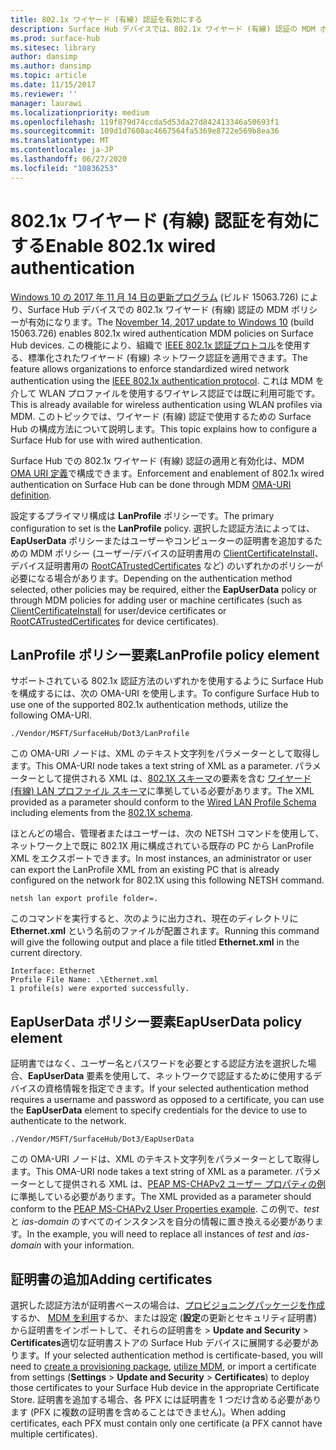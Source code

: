 ```yaml
---
title: 802.1x ワイヤード (有線) 認証を有効にする
description: Surface Hub デバイスでは、802.1x ワイヤード (有線) 認証の MDM ポリシーが有効になっています。
ms.prod: surface-hub
ms.sitesec: library
author: dansimp
ms.author: dansimp
ms.topic: article
ms.date: 11/15/2017
ms.reviewer: ''
manager: laurawi
ms.localizationpriority: medium
ms.openlocfilehash: 119f879d74ccda5d53da27d842413346a50693f1
ms.sourcegitcommit: 109d1d7608ac4667564fa5369e8722e569b8ea36
ms.translationtype: MT
ms.contentlocale: ja-JP
ms.lasthandoff: 06/27/2020
ms.locfileid: "10836253"
---
```

# <span data-ttu-id="04355-103">802.1x ワイヤード (有線) 認証を有効にする</span><span class="sxs-lookup"><span data-stu-id="04355-103">Enable 802.1x wired authentication</span></span>

<span data-ttu-id="04355-104">[Windows 10 の 2017 年 11 月 14 日の更新プログラム](https://support.microsoft.com/help/4048954/windows-10-update-kb4048954) (ビルド 15063.726) により、Surface Hub デバイスでの 802.1x ワイヤード (有線) 認証の MDM ポリシーが有効になります。</span><span class="sxs-lookup"><span data-stu-id="04355-104">The [November 14, 2017 update to Windows 10](https://support.microsoft.com/help/4048954/windows-10-update-kb4048954) (build 15063.726) enables 802.1x wired authentication MDM policies on Surface Hub devices.</span></span> <span data-ttu-id="04355-105">この機能により、組織で [IEEE 802.1x 認証プロトコル](http://www.ieee802.org/1/pages/802.1x-2010.html)を使用する、標準化されたワイヤード (有線) ネットワーク認証を適用できます。</span><span class="sxs-lookup"><span data-stu-id="04355-105">The feature allows organizations to enforce standardized wired network authentication using the [IEEE 802.1x authentication protocol](http://www.ieee802.org/1/pages/802.1x-2010.html).</span></span> <span data-ttu-id="04355-106">これは MDM を介して WLAN プロファイルを使用するワイヤレス認証では既に利用可能です。</span><span class="sxs-lookup"><span data-stu-id="04355-106">This is already available for wireless authentication using WLAN profiles via MDM.</span></span> <span data-ttu-id="04355-107">このトピックでは、ワイヤード (有線) 認証で使用するための Surface Hub の構成方法について説明します。</span><span class="sxs-lookup"><span data-stu-id="04355-107">This topic explains how to  configure a Surface Hub for use with wired authentication.</span></span> 

<span data-ttu-id="04355-108">Surface Hub での 802.1x ワイヤード (有線) 認証の適用と有効化は、MDM [OMA URI 定義](https://docs.microsoft.com/intune-classic/deploy-use/windows-10-policy-settings-in-microsoft-intune#oma-uri-settings)で構成できます。</span><span class="sxs-lookup"><span data-stu-id="04355-108">Enforcement and enablement of 802.1x wired authentication on Surface Hub can be done through MDM [OMA-URI definition](https://docs.microsoft.com/intune-classic/deploy-use/windows-10-policy-settings-in-microsoft-intune#oma-uri-settings).</span></span> 

<span data-ttu-id="04355-109">設定するプライマリ構成は **LanProfile** ポリシーです。</span><span class="sxs-lookup"><span data-stu-id="04355-109">The primary configuration to set is the **LanProfile** policy.</span></span> <span data-ttu-id="04355-110">選択した認証方法によっては、**EapUserData** ポリシーまたはユーザーやコンピューターの証明書を追加するための MDM ポリシー (ユーザー/デバイスの証明書用の [ClientCertificateInstall](https://docs.microsoft.com/windows/client-management/mdm/clientcertificateinstall-csp)、デバイス証明書用の [RootCATrustedCertificates](https://docs.microsoft.com/windows/client-management/mdm/rootcacertificates-csp) など) のいずれかのポリシーが必要になる場合があります。</span><span class="sxs-lookup"><span data-stu-id="04355-110">Depending on the authentication method selected, other policies may be required, either the **EapUserData** policy or through MDM policies for adding user or machine certificates (such as [ClientCertificateInstall](https://docs.microsoft.com/windows/client-management/mdm/clientcertificateinstall-csp) for user/device certificates or [RootCATrustedCertificates](https://docs.microsoft.com/windows/client-management/mdm/rootcacertificates-csp) for device certificates).</span></span> 

## <span data-ttu-id="04355-111">LanProfile ポリシー要素</span><span class="sxs-lookup"><span data-stu-id="04355-111">LanProfile policy element</span></span>

<span data-ttu-id="04355-112">サポートされている 802.1x 認証方法のいずれかを使用するように Surface Hub を構成するには、次の OMA-URI を使用します。</span><span class="sxs-lookup"><span data-stu-id="04355-112">To configure Surface Hub to use one of the supported 802.1x authentication methods, utilize the following OMA-URI.</span></span> 

```
./Vendor/MSFT/SurfaceHub/Dot3/LanProfile
```

<span data-ttu-id="04355-113">この OMA-URI ノードは、XML のテキスト文字列をパラメーターとして取得します。</span><span class="sxs-lookup"><span data-stu-id="04355-113">This OMA-URI node takes a text string of XML as a parameter.</span></span> <span data-ttu-id="04355-114">パラメーターとして提供される XML は、[802.1X スキーマ](https://msdn.microsoft.com/library/cc233003.aspx)の要素を含む [ワイヤード (有線) LAN プロファイル スキーマ](https://msdn.microsoft.com/library/cc233002.aspx)に準拠している必要があります。</span><span class="sxs-lookup"><span data-stu-id="04355-114">The XML provided as a parameter should conform to the [Wired LAN Profile Schema](https://msdn.microsoft.com/library/cc233002.aspx) including elements from the [802.1X schema](https://msdn.microsoft.com/library/cc233003.aspx).</span></span> 

<span data-ttu-id="04355-115">ほとんどの場合、管理者またはユーザーは、次の NETSH コマンドを使用して、ネットワーク上で既に 802.1X 用に構成されている既存の PC から LanProfile XML をエクスポートできます。</span><span class="sxs-lookup"><span data-stu-id="04355-115">In most instances, an administrator or user can export the LanProfile XML from an existing PC that is already configured on the network for 802.1X using this following NETSH command.</span></span> 

```
netsh lan export profile folder=.
```

<span data-ttu-id="04355-116">このコマンドを実行すると、次のように出力され、現在のディレクトリに **Ethernet.xml** という名前のファイルが配置されます。</span><span class="sxs-lookup"><span data-stu-id="04355-116">Running this command will give the following output and place a file titled **Ethernet.xml** in the current directory.</span></span> 

```
Interface: Ethernet
Profile File Name: .\Ethernet.xml
1 profile(s) were exported successfully.
```

## <span data-ttu-id="04355-117">EapUserData ポリシー要素</span><span class="sxs-lookup"><span data-stu-id="04355-117">EapUserData policy element</span></span>

<span data-ttu-id="04355-118">証明書ではなく、ユーザー名とパスワードを必要とする認証方法を選択した場合、**EapUserData** 要素を使用して、ネットワークで認証するために使用するデバイスの資格情報を指定できます。</span><span class="sxs-lookup"><span data-stu-id="04355-118">If your selected authentication method requires a username and password as opposed to a certificate, you can use the **EapUserData** element to specify credentials for the device to use to authenticate to the network.</span></span> 

```
./Vendor/MSFT/SurfaceHub/Dot3/EapUserData 
```

<span data-ttu-id="04355-119">この OMA-URI ノードは、XML のテキスト文字列をパラメーターとして取得します。</span><span class="sxs-lookup"><span data-stu-id="04355-119">This OMA-URI node takes a text string of XML as a parameter.</span></span> <span data-ttu-id="04355-120">パラメーターとして提供される XML は、[PEAP MS-CHAPv2 ユーザー プロパティの例](https://msdn.microsoft.com/library/windows/desktop/bb891979)に準拠している必要があります。</span><span class="sxs-lookup"><span data-stu-id="04355-120">The XML provided as a parameter should conform to the [PEAP MS-CHAPv2 User Properties example](https://msdn.microsoft.com/library/windows/desktop/bb891979).</span></span> <span data-ttu-id="04355-121">この例で、*test* と *ias-domain* のすべてのインスタンスを自分の情報に置き換える必要があります。</span><span class="sxs-lookup"><span data-stu-id="04355-121">In the example, you will need to replace all instances of *test* and *ias-domain* with your information.</span></span>



## <span data-ttu-id="04355-122">証明書の追加</span><span class="sxs-lookup"><span data-stu-id="04355-122">Adding certificates</span></span>

<span data-ttu-id="04355-123">選択した認証方法が証明書ベースの場合は、[プロビジョニングパッケージを作成](provisioning-packages-for-surface-hub.md)するか、 [MDM を利用](https://docs.microsoft.com/windows/client-management/mdm/clientcertificateinstall-csp)するか、または設定 (**設定**の更新とセキュリティ証明書) から証明書をインポートして、それらの証明書を  >  **Update and Security**  >  **Certificates**適切な証明書ストアの Surface Hub デバイスに展開する必要があります。</span><span class="sxs-lookup"><span data-stu-id="04355-123">If your selected authentication method is certificate-based, you will need to [create a provisioning package](provisioning-packages-for-surface-hub.md), [utilize MDM](https://docs.microsoft.com/windows/client-management/mdm/clientcertificateinstall-csp), or import a certificate from settings (**Settings** > **Update and Security** > **Certificates**) to deploy those certificates to your Surface Hub device in the appropriate Certificate Store.</span></span> <span data-ttu-id="04355-124">証明書を追加する場合、各 PFX には証明書を 1 つだけ含める必要があります (PFX に複数の証明書を含めることはできません)。</span><span class="sxs-lookup"><span data-stu-id="04355-124">When adding certificates, each PFX must contain only one certificate (a PFX cannot have multiple certificates).</span></span>

